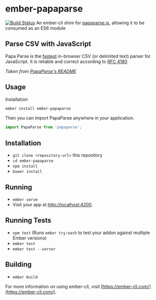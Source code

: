 # ember-papaparse

[![Build Status](https://travis-ci.org/suchitadoshi1987/ember-papaparse.svg)](https://travis-ci.org/suchitadoshi1987/ember-papaparse)
An ember-cli shim for [papaparse.js](http://papaparse.com/), allowing it to be consumed as an ES6 module

## Parse CSV with JavaScript

Papa Parse is the [fastest](https://jsperf.com/javascript-csv-parsers/4) in-browser CSV (or
delimited text) parser for JavaScript. It is reliable and correct according to [RFC
4180](https://tools.ietf.org/html/rfc4180)

_Taken from [PapaParse's README](https://github.com/mholt/PapaParse/blob/master/README.md#parse-csv-with-javascript)_

## Usage

Installation

```sh
ember install ember-papaparse
```

Then you can import PapaParse anywhere in your application.

```js
import PapaParse from 'papaparse';

```
## Installation

* `git clone <repository-url>` this repository
* `cd ember-papaparse`
* `npm install`
* `bower install`

## Running

* `ember serve`
* Visit your app at [http://localhost:4200](http://localhost:4200).

## Running Tests

* `npm test` (Runs `ember try:each` to test your addon against multiple Ember versions)
* `ember test`
* `ember test --server`

## Building

* `ember build`

For more information on using ember-cli, visit [https://ember-cli.com/](https://ember-cli.com/).
